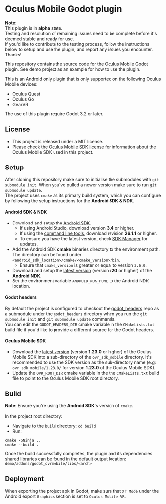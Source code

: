 # Oculus Mobile Godot plugin

**Note:**<br> 
This plugin is in **alpha** state.<br>
Testing and resolution of remaining issues need to be complete before it's deemed stable and ready for use.<br>
If you'd like to contribute to the testing process, follow the instructions below to setup and use the plugin, 
and report any issues you encounter. Thanks!<br>

This repository contains the source code for the Oculus Mobile Godot plugin.
See demo project as an example for how to use the plugin.

This is an Android only plugin that is only supported on the following Oculus Mobile devices:
- Oculus Quest
- Oculus Go
- GearVR

The use of this plugin require Godot 3.2 or later.

License
-------
- This project is released under a MIT license.
- Please check the [Oculus Mobile SDK license](https://developer.oculus.com/licenses/mobile-3.2.1/) for information 
about the Oculus Mobile SDK used in this project.

Setup
-----
After cloning this repository make sure to initialise the submodules with `git submodule init`.
When you've pulled a newer version make sure to run `git submodule update`.<br>
The project uses `cmake` as its primary build system, which you can configure by following the setup instructions
for the **Android SDK & NDK**.

#### Android SDK & NDK
- Download and setup the [Android SDK](https://developer.android.com/studio/#command-tools).
  - If using Android Studio, download version **3.4** or higher.
  - If using the [command line tools](https://developer.android.com/studio/#command-tools), 
  download revision **26.1.1** or higher. 
  - To ensure you have the latest version, check [SDK Manager](https://developer.android.com/studio/intro/update.html#sdk-manager) for updates.  
- Add the Android SDK **cmake** binaries directory to the environment path. The directory can be found under 
`<android_sdk_location>/cmake/<cmake_version>/bin`.
  - Ensure that `cmake_version` is greater or equal to version `3.6.0`.   
- Download and setup the [latest version](https://developer.android.com/ndk/downloads) 
(version **r20** or higher) of the **Android NDK**.
- Set the environment variable `ANDROID_NDK_HOME` to the Android NDK location. 

#### Godot headers
By default the project is configured to checkout the [godot_headers](https://github.com/GodotNativeTools/godot_headers) 
repo as a submodule under the `godot_headers` directory when you run 
the `git submodule init` and `git submodule update` commands.<br>
You can edit the `GODOT_HEADERS_DIR` cmake variable in the `CMakeLists.txt` 
build file if you'd like to provide a different source for the Godot headers.<br>

#### Oculus Mobile SDK
- Download the [latest version](https://developer.oculus.com/downloads/package/oculus-mobile-sdk/)
(version **1.23.0** or higher) of the Oculus Mobile 
SDK into a sub-directory of the `ovr_sdk_mobile` directory. It's recommended to use the SDK version as the sub-directory 
name (e.g: `ovr_sdk_mobile/1.23.0/` for version **1.23.0** of the Oculus Mobile SDK).
- Update the `OVR_ROOT_DIR` cmake variable in the the `CMakeLists.txt` build file to point to the Oculus Mobile SDK 
root directory.

Build
---------
**Note**: Ensure you're using the **Android SDK**'s version of `cmake`.<br><br>
In the project root directory:
 - Navigate to the `build` directory: `cd build`
 - Run:
```
cmake -GNinja ..
cmake --build .
```

Once the build successfully completes, the plugin and its dependencies shared libraries can be found in the 
default output location: `demo/addons/godot_ovrmobile/libs/<arch>`

Deployment
------------
When exporting the project apk in Godot, make sure that `Xr Mode` under the Android export `Graphics` section is set to 
`Oculus Mobile VR`.